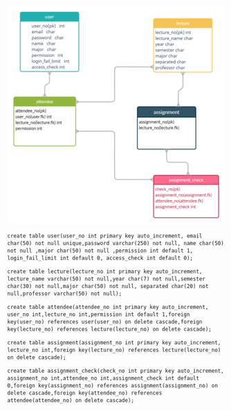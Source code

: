 ![dbimage](https://github.com/Ewha-Project-T/backend/blob/main/db_table.png?raw=true)


```create table user(user_no int primary key auto_increment, email char(50) not null unique,password varchar(250) not null, name char(50) not null ,major char(50) not null ,permission int default 1, login_fail_limit int default 0, access_check int default 0);```   


```create table lecture(lecture_no int primary key auto_increment, lecture_name varchar(50) not null,year char(7) not null,semester char(30) not null,major char(50) not null, separated char(20) not null,professor varchar(50) not null);```   

```create table attendee(attendee_no int primary key auto_increment, user_no int,lecture_no int,permission int default 1,foreign key(user_no) references user(user_no) on delete cascade,foreign key(lecture_no) references lecture(lecture_no) on delete cascade);```   

```create table assignment(assignment_no int primary key auto_increment, lecture_no int,foreign key(lecture_no) references lecture(lecture_no) on delete cascade);```   

```create table assignment_check(check_no int primary key auto_increment, assignment_no int,attendee_no int,assignment_check int default 0,foreign key(assignment_no) references assignment(assignment_no) on delete cascade,foreign key(attendee_no) references attendee(attendee_no) on delete cascade);```   
